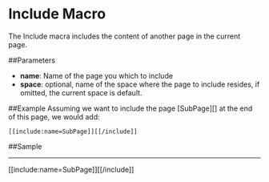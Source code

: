 # Include Macro
The Include macra includes the content of another page in the current page.


##Parameters

* **name**: Name of the page you which to include
* **space**: optional, name of the space where the page to include resides, if omitted, the current space is default.


##Example
Assuming we want to include the page [SubPage][] at the end of this page, we would add:

    [[include:name=SubPage]][[/include]]


##Sample

---

[[include:name=SubPage]][[/include]]
